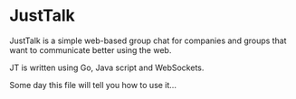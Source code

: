 # JustTalk
JustTalk is a simple web-based group chat for companies and groups that want to communicate better using the web.
    
JT is written using Go, Java script and WebSockets.
    
Some day this file will tell you how to use it...